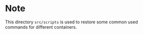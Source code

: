 # Note

This directory `src/scripts` is used to restore some common used commands for different containers. 